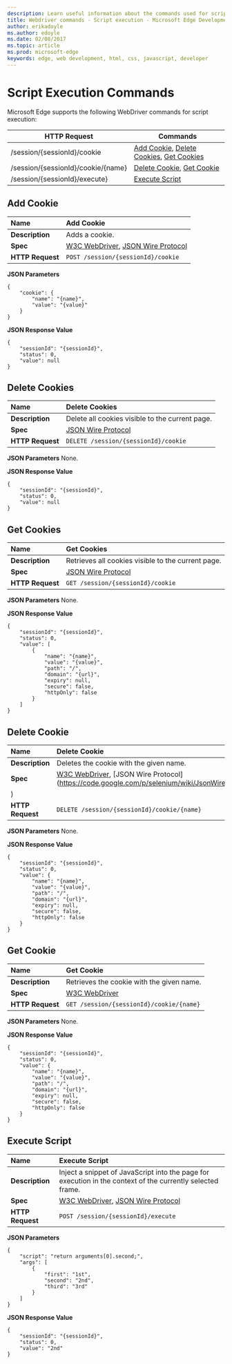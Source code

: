---description: Learn useful information about the commands used for script execution for the WebDriver API.
title: Webdriver commands - Script execution - Microsoft Edge Development
author: erikadoyle
ms.author: edoyle
ms.date: 02/08/2017
ms.topic: article
ms.prod: microsoft-edge
keywords: edge, web development, html, css, javascript, developer
---# Script Execution CommandsMicrosoft Edge supports the following WebDriver commands for script execution:| HTTP Request | Commands || ------------ | -------- || /session/{sessionId}/cookie| [Add Cookie](#add-cookie), [Delete Cookies](#delete-cookies), [Get Cookies](#get-cookies)|| /session/{sessionId}/cookie/{name}| [Delete Cookie](#delete-cookie), [Get Cookie](#get-cookie)|| /session/{sessionId}/execute}| [Execute Script](#execute-script)|## Add Cookie| **Name** | Add Cookie || :------- | :------- || **Description** | Adds a cookie. || **Spec** | [W3C WebDriver](https://w3c.github.io/webdriver/webdriver-spec.html#add-cookie), [JSON Wire Protocol](https://code.google.com/p/selenium/wiki/JsonWireProtocol#/sessions) || **HTTP Request** | `POST /session/{sessionId}/cookie` |**JSON Parameters**```{    "cookie": {        "name": "{name}",        "value": "{value}"    }}```**JSON Response Value**```{    "sessionId": "{sessionId}",    "status": 0,    "value": null}```## Delete Cookies| **Name** | Delete Cookies || :------- | :------- || **Description** | Delete all cookies visible to the current page. || **Spec** | [JSON Wire Protocol](https://code.google.com/p/selenium/wiki/JsonWireProtocol#DELETE_/session/:sessionId/cookie) || **HTTP Request** | `DELETE /session/{sessionId}/cookie` |**JSON Parameters**None.**JSON Response Value**```{    "sessionId": "{sessionId}",    "status": 0,    "value": null}```## Get Cookies| **Name** | Get Cookies || :------- | :------- || **Description** | Retrieves all cookies visible to the current page. || **Spec** | [JSON Wire Protocol](https://code.google.com/p/selenium/wiki/JsonWireProtocol#/session/:sessionId) || **HTTP Request** | `GET /session/{sessionId}/cookie` |**JSON Parameters**None.**JSON Response Value**```{    "sessionId": "{sessionId}",    "status": 0,    "value": [        {            "name": "{name}",            "value": "{value}",            "path": "/",            "domain": "{url}",            "expiry": null,            "secure": false,            "httpOnly": false        }    ]}```## Delete Cookie| **Name** | Delete Cookie || :------- | :------- || **Description** | Deletes the cookie with the given name. || **Spec** | [W3C WebDriver](https://w3c.github.io/webdriver/webdriver-spec.html#delete-cookie), [JSON Wire Protocol](https://code.google.com/p/selenium/wiki/JsonWireProtocol#DELETE_/session/:sessionId/cookie/:name) || **HTTP Request** | `DELETE /session/{sessionId}/cookie/{name}` |**JSON Parameters**None.**JSON Response Value**```{    "sessionId": "{sessionId}",    "status": 0,    "value": {        "name": "{name}",        "value": "{value}",        "path": "/",        "domain": "{url}",        "expiry": null,        "secure": false,        "httpOnly": false    }}```## Get Cookie| **Name** | Get Cookie || :------- | :------- || **Description** | Retrieves the cookie with the given name. || **Spec** | [W3C WebDriver](https://w3c.github.io/webdriver/webdriver-spec.html#get-cookie) || **HTTP Request** | `GET /session/{sessionId}/cookie/{name}` |**JSON Parameters**None.**JSON Response Value**```{    "sessionId": "{sessionId}",    "status": 0,    "value": {        "name": "{name}",        "value": "{value}",        "path": "/",        "domain": "{url}",        "expiry": null,        "secure": false,        "httpOnly": false    }}```## Execute Script| **Name** | Execute Script || :------- | :---------- || **Description** | Inject a snippet of JavaScript into the page for execution in the context of the currently selected frame. || **Spec** | [W3C WebDriver](https://w3c.github.io/webdriver/webdriver-spec.html#execute-script), [JSON Wire Protocol](https://code.google.com/p/selenium/wiki/JsonWireProtocol#/session/:sessionId/execute) || **HTTP Request** | `POST /session/{sessionId}/execute` |**JSON Parameters**```{    "script": "return arguments[0].second;",    "args": [        {            "first": "1st",            "second": "2nd",            "third": "3rd"        }    ]}```**JSON Response Value**```{    "sessionId": "{sessionId}",    "status": 0,    "value": "2nd"}```